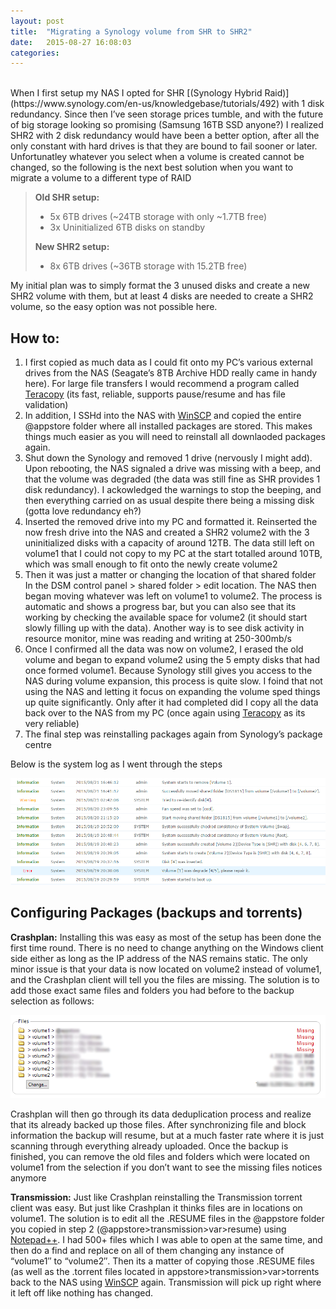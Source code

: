 ```yaml
---
layout: post
title:  "Migrating a Synology volume from SHR to SHR2"
date:   2015-08-27 16:08:03
categories: 
---
```

<br>
When I first setup my NAS I opted for SHR [(Synology Hybrid Raid)](https://www.synology.com/en-us/knowledgebase/tutorials/492) with 1 disk redundancy. Since then I’ve seen storage prices tumble, and with the future of big storage looking so promising (Samsung 16TB SSD anyone?) I realized SHR2 with 2 disk redundancy would have been a better option, after all the only constant with hard drives is that they are bound to fail sooner or later. Unfortunatley whatever you select when a volume is created cannot be changed, so the following is the next best solution when you want to migrate a volume to a different type of RAID

> **Old SHR setup:**
> 
> - 5x 6TB drives (~24TB storage with only ~1.7TB free)
> - 3x Uninitialized 6TB disks on standby
> 
> **New SHR2 setup:**
> 
> - 8x 6TB drives (~36TB storage with 15.2TB free)



My initial plan was to simply format the 3 unused disks and create a new SHR2 volume with them, but at least 4 disks are needed to create a SHR2 volume, so the easy option was not possible here.


## How to: ##

1. I first copied as much data as I could fit onto my PC’s various external drives from the NAS (Seagate’s 8TB Archive HDD really came in handy here). For large file transfers I would recommend a program called [Teracopy](http://www.codesector.com/teracopy) (its fast, reliable, supports pause/resume and has file validation)
2. In addition, I SSHd into the NAS with [WinSCP](https://winscp.net/eng/index.php) and copied the entire @appstore folder where all installed packages are stored. This makes things much easier as you will need to reinstall all downlaoded packages again.
3. Shut down the Synology and removed 1 drive (nervously I might add). Upon rebooting, the NAS signaled a drive was missing with a beep, and that the volume was degraded (the data was still fine as SHR provides 1 disk redundancy). I ackowledged the warnings to stop the beeping, and then everything carried on as usual despite there being a missing disk (gotta love redundancy eh?)
4. Inserted the removed drive into my PC and formatted it. Reinserted the now fresh drive into the NAS and created a SHR2 volume2 with the 3 uninitialized disks with a capacity of around 12TB. The data still left on volume1 that I could not copy to my PC at the start totalled around 10TB, which was small enough to fit onto the newly create volume2
5. Then it was just a matter or changing the location of that shared folder In the DSM control panel > shared folder > edit location. The NAS then began moving whatever was left on volume1 to volume2. The process is automatic and shows a progress bar, but you can also see that its working by checking the available space for volume2 (it should start slowly filling up with the data). Another way is to see disk activity in resource monitor, mine was reading and writing at 250-300mb/s
6. Once I confirmed all the data was now on volume2, I erased the old volume and began to expand volume2 using the 5 empty disks that had once formed volume1. Because Synology still gives you access to the NAS during volume expansion, this process is quite slow. I foind that not using the NAS and letting it focus on expanding the volume sped things up quite significantly. Only after it had completed did I copy all the data back over to the NAS from my PC (once again using [Teracopy](http://www.codesector.com/teracopy) as its very reliable)
7. The final step was reinstalling packages again from Synology’s package centre


Below is the system log as I went through the steps

![](https://raw.githubusercontent.com/skydusk/skydusk.github.io/master/assets/logs.png)



## Configuring Packages (backups and torrents) ##

**Crashplan:** Installing this was easy as most of the setup has been done the first time round. There is no need to change anything on the Windows client side either as long as the IP address of the NAS remains static. The only  minor issue is that your data is now located on volume2 instead of volume1, and the Crashplan client will tell you the files are missing. The solution is to add those exact same files and folders you had before to the backup selection as follows:

![](https://raw.githubusercontent.com/skydusk/skydusk.github.io/master/assets/selection.png)

Crashplan will then go through its data deduplication process and realize that its already backed up those files. After synchronizing file and block information the backup will resume, but at a much faster rate where it is just scanning through everything already uploaded. Once the backup is finished, you can remove the old files and folders which were located on volume1 from the selection if you don’t want to see the missing files notices anymore

**Transmission:** Just like Crashplan reinstalling the Transmission torrent client was easy. But just like Crashplan it thinks files are in locations on volume1. The solution is to edit all the .RESUME files in the @appstore​ folder you copied in step 2 (@appstore>transmission>var>resume) using [Notepad++](https://notepad-plus-plus.org/). I had 500+ files which I was able to open at the same time, and then do a find and replace on all of them changing any instance of “volume1″ to “volume2″. Then its a matter of copying those .RESUME files (as well as the .torrent files located in appstore>transmission>var>torrents back to the NAS using [WinSCP](https://winscp.net/eng/index.php) again. Transmission will pick up right where it left off like nothing has changed.
